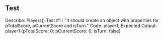 ## Test

Describe: Players()
Test #1 : "It should create an object with properties for pTotalScore, pCurrentScore and isTurn."
Code: player1;
Expected Output: player1 {pTotalScore: 0; pCurrentScore: 0; isTurn: false}
